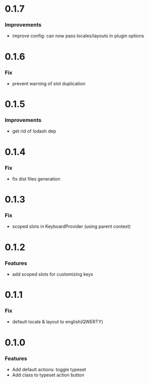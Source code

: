 # 0.1.7
### Improvements
- improve config: can now pass locales/layouts in plugin options

# 0.1.6
### Fix
- prevent warning of slot duplication

# 0.1.5
### Improvements
- get rid of lodash dep

# 0.1.4
### Fix
- fix dist files generation 

# 0.1.3
### Fix
- scoped slots in KeyboardProvider (using parent context)

# 0.1.2
### Features
- add scoped slots for customizing keys

# 0.1.1
### Fix
- default locale & layout to english(QWERTY)

# 0.1.0
### Features
- Add default actions: toggle typeset
- Add class to typeset action button
